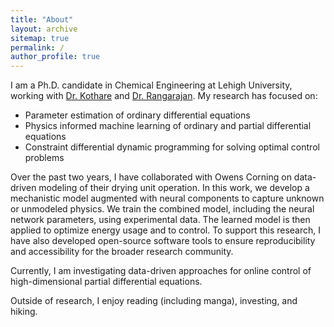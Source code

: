 ```yaml
---
title: "About"
layout: archive
sitemap: true
permalink: /
author_profile: true
---
```


I am a Ph.D. candidate in Chemical Engineering at Lehigh University, working with [Dr. Kothare](https://engineering.lehigh.edu/faculty/mayuresh-v-kothare) and [Dr. Rangarajan](https://engineering.lehigh.edu/faculty/srinivas-rangarajan). My research has focused on:

- Parameter estimation of ordinary differential equations
- Physics informed machine learning of ordinary and partial differential equations
- Constraint differential dynamic programming for solving optimal control problems

Over the past two years, I have collaborated with Owens Corning on data-driven modeling of their drying unit operation. In this work, we develop a mechanistic model augmented with neural components to capture unknown or unmodeled physics. We train the combined model, including the neural network parameters, using experimental data. The learned model is then applied to optimize energy usage and to control. To support this research, I have also developed open-source software tools to ensure reproducibility and accessibility for the broader research community.

Currently, I am investigating data-driven approaches for online control of high-dimensional partial differential equations.

Outside of research, I enjoy reading (including manga), investing, and hiking.

